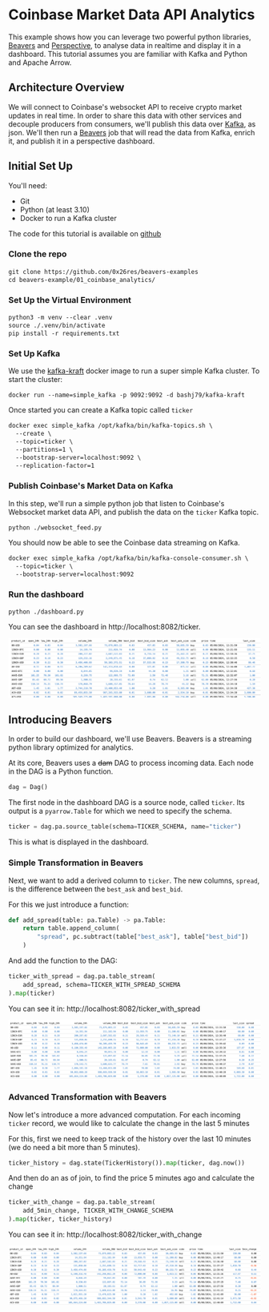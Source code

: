 # Coinbase Market Data API Analytics

This example shows how you can leverage two powerful python libraries, [Beavers](https://github.com/tradewelltech/beavers) and [Perspective](https://github.com/finos/perspective), to analyse data in realtime and display it in a dashboard.
This tutorial assumes you are familiar with Kafka and Python and Apache Arrow.

## Architecture Overview

We will connect to Coinbase's websocket API to receive crypto market updates in real time.
In order to share this data with other services and decouple producers from consumers, we'll publish this data over [Kafka](https://kafka.apache.org/), as json.
We'll then run a [Beavers](https://github.com/tradewelltech/beavers) job that will read the data from Kafka, enrich it, and publish it in a perspective dashboard.

## Initial Set Up

You'll need:

- Git
- Python (at least 3.10)
- Docker to run a Kafka cluster

The code for this tutorial is available on [github](https://github.com/0x26res/beavers-examples/tree/master/01_coinbase_analytics)

### Clone the repo

```shell
git clone https://github.com/0x26res/beavers-examples
cd beavers-example/01_coinbase_analytics/
```

### Set Up the Virtual Environment

```shell
python3 -m venv --clear .venv
source ./.venv/bin/activate
pip install -r requirements.txt
```

### Set Up Kafka

We use the [kafka-kraft](https://github.com/bashj79/kafka-kraft-docker) docker image to run a super simple Kafka cluster.
To start the cluster:

```shell
docker run --name=simple_kafka -p 9092:9092 -d bashj79/kafka-kraft
```

Once started you can create a Kafka topic called `ticker`

```shell
docker exec simple_kafka /opt/kafka/bin/kafka-topics.sh \
  --create \
  --topic=ticker \
  --partitions=1 \
  --bootstrap-server=localhost:9092 \
  --replication-factor=1
```

### Publish Coinbase's Market Data on Kafka

In this step, we'll run a simple python job that listen to Coinbase's Websocket market data API, and publish the data on the `ticker` Kafka topic.

```shell
python ./websocket_feed.py
```

You should now be able to see the Coinbase data streaming on Kafka.

```shell
docker exec simple_kafka /opt/kafka/bin/kafka-console-consumer.sh \
  --topic=ticker \
  --bootstrap-server=localhost:9092
```

### Run the dashboard

```shell
python ./dashboard.py
```

You can see the dashboard in http://localhost:8082/ticker.

![ticker](https://raw.githubusercontent.com/0x26res/beavers-examples/master/01_coinbase_analytics/screenshots/ticker.png "Ticker Dashboard")

## Introducing Beavers

In order to build our dashboard, we'll use Beavers.
Beavers is a streaming python library optimized for analytics.

At its core, Beavers uses a ~~dam~~ DAG to process incoming data.
Each node in the DAG is a Python function.

```python
dag = Dag()
```

The first node in the dashboard DAG is a source node,  called `ticker`.
Its output is a `pyarrow.Table` for which we need to specify the schema.

```python
ticker = dag.pa.source_table(schema=TICKER_SCHEMA, name="ticker")
```

This is what is displayed in the dashboard.

### Simple Transformation in Beavers

Next, we want to add a derived column to `ticker`.
The new columns, `spread`, is the difference between the `best_ask` and `best_bid`.

For this we just introduce a function:

```python
def add_spread(table: pa.Table) -> pa.Table:
    return table.append_column(
        "spread", pc.subtract(table["best_ask"], table["best_bid"])
    )
```

And add the function to the DAG:

```python
ticker_with_spread = dag.pa.table_stream(
    add_spread, schema=TICKER_WITH_SPREAD_SCHEMA
).map(ticker)
```

You can see it in: http://localhost:8082/ticker_with_spread

![ticker_with_spread](https://raw.githubusercontent.com/0x26res/beavers-examples/master/01_coinbase_analytics/screenshots/ticker_with_spread.png "Ticker With Spread Dashboard")

### Advanced Transformation with Beavers

Now let's introduce a more advanced computation.
For each incoming `ticker` record, we would like to calculate the change in the last 5 minutes

For this, first we need to keep track of the history over the last 10 minutes (we do need a bit more than 5 minutes).

```python
ticker_history = dag.state(TickerHistory()).map(ticker, dag.now())
```

And then do an as of join, to find the price 5 minutes ago and calculate the change

```python
ticker_with_change = dag.pa.table_stream(
    add_5min_change, TICKER_WITH_CHANGE_SCHEMA
).map(ticker, ticker_history)
```

You can see it in: http://localhost:8082/ticker_with_change

![ticker_with_change](https://raw.githubusercontent.com/0x26res/beavers-examples/master/01_coinbase_analytics/screenshots/ticker_with_change.png "Ticker With Change Dashboard")
